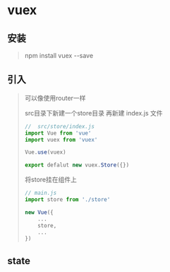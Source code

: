 # vuex 

## 安装

> npm install vuex --save



## 引入

> 可以像使用router一样
>
> src目录下新建一个store目录  再新建 index.js 文件
>
> `````js
> //  src/store/index.js
> import Vue from 'vue'
> import vuex from 'vuex'
> 
> Vue.use(vuex)
> 
> export defalut new vuex.Store({})
> `````
>
> 将store挂在组件上
>
> ```````js
> // main.js
> import store from './store'
> 
> new Vue({
>     ...
>     store,
>     ...
> })
> ```````



## state



